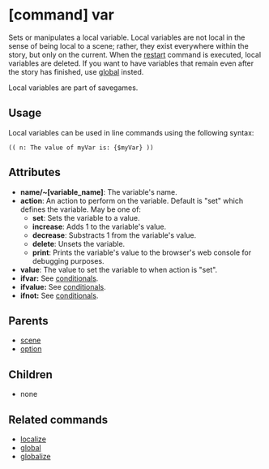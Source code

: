 
# [command] var

Sets or manipulates a local variable. Local variables are not local in the sense of being
local to a scene; rather, they exist everywhere within the story, but only on the current.
When the [restart](restart.md) command is executed, local variables
are deleted. If you want to have variables that remain even after the story has finished,
use [global](global.md) insted.

Local variables are part of savegames.


## Usage

Local variables can be used in line commands using the following syntax:

    (( n: The value of myVar is: {$myVar} ))


## Attributes

 * **name/~[variable_name]**: The variable's name.
 * **action**: An action to perform on the variable. Default is "set" which defines the
   variable. May be one of:
   * **set**: Sets the variable to a value.
   * **increase**: Adds 1 to the variable's value.
   * **decrease**: Substracts 1 from the variable's value.
   * **delete**: Unsets the variable.
   * **print**: Prints the variable's value to the browser's web console for debugging purposes.
 * **value**: The value to set the variable to when action is "set".
 * **ifvar:** See [conditionals](conditionals.md).
 * **ifvalue:** See [conditionals](conditionals.md).
 * **ifnot:** See [conditionals](conditionals.md).


## Parents

 * [scene](scene.md)
 * [option](option.md)


## Children

 * none


## Related commands

 * [localize](localize.md)
 * [global](global.md)
 * [globalize](globalize.md)

